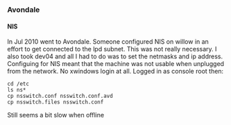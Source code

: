 ### Avondale ###

#### NIS ####

In Jul 2010 went to Avondale.  Someone configured NIS on willow in an effort to get connected to the lpd subnet.
This was not really necessary. I also took dev04 and all I had to do was to set the netmasks and ip address.
Configuing for NIS meant that the machine was not usable when unplugged from the network.  No xwindows login at all.
Logged in as console root then:
```
cd /etc
ls ns*
cp nsswitch.conf nsswitch.conf.avd
cp nsswitch.files nsswitch.conf
```
Still seems a bit slow when offline